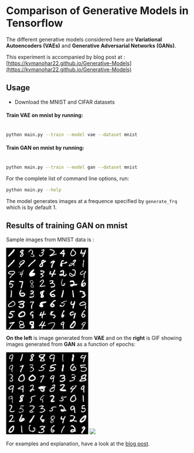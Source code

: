# Comparison of Generative Models in Tensorflow

The different generative models considered here are **Variational Autoencoders (VAEs)** and **Generative Adversarial Networks (GANs)**.

This experiment is accompanied by blog post at : [https://kvmanohar22.github.io/Generative-Models](https://kvmanohar22.github.io/Generative-Models)

## Usage

- Download the MNIST and CIFAR datasets

#### Train VAE on mnist by running:
```bash

python main.py --train --model vae --dataset mnist
```
#### Train GAN on mnist by running:

```bash

python main.py --train --model gan --dataset mnist
```

For the complete list of command line options, run:

```bash
python main.py --help
```

The model generates images at a frequence specified by `generate_frq` which is by default 1.

## Results of training GAN on mnist

Sample images from MNIST data is :

<img src="images/target_mnist.jpg" align="center">

**On the left** is image generated from **VAE** and on the **right** is GIF showing images generated from **GAN** as a function of epochs:

![](images/vae.jpg)
![](images/gan.gif)

For examples and explanation, have a look at the [blog post](https://kvmanohar22.github.io/Generative-Models).
